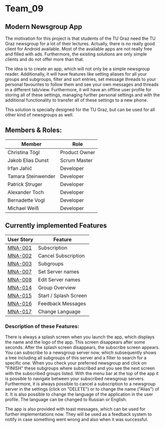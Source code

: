 # Team_09
## Modern Newsgroup App
The motivation for this project is that students of the TU Graz need the TU Graz newsgroup for a lot of their lectures. Actually, there is no really good client for Android available. Most of the available apps are not really free and filled with ads. Furthermore, the existing solutions are only simple clients and do not offer more than that.

The idea is to create an app, which will not only be a simple newsgroup reader. Additionally, it will have features like setting aliases for all your groups and subgroups, filter and sort entries, set message threads to your personal favourites to follow them and see your own messages and threads in a different tab/view.
Furthermore, it will have an offline user profile for storing all of these settings, managing further personal settings and with the additional functionality to transfer all of these settings to a new phone.

This solution is specially designed for the TU Graz, but can be used for all other kind of newsgroups as well.

## Members & Roles:
Member| Role
-------- | -------- 
Christina Tögl   | Product Owner
Jakob Elias Dunst | Scrum Master
Irfan Jahić | Developer
Tamara Steinwender | Developer
Patrick Struger | Developer
Alexander Toch | Developer
Bernadette Vogl | Developer
Michael Weiß | Developer

## Currently implemented Features
User Story | Feature
-------- | -------- 
[MNA-001](https://github.com/sw21-tug/Team_09/issues/1)  | Subscription
[MNA-002](https://github.com/sw21-tug/Team_09/issues/2)  | Cancel Subscription
[MNA-003](https://github.com/sw21-tug/Team_09/issues/3)  | Subgroups
[MNA-007](https://github.com/sw21-tug/Team_09/issues/7)  | Set Server names
[MNA-008](https://github.com/sw21-tug/Team_09/issues/8)  | Edit Server names
[MNA-014](https://github.com/sw21-tug/Team_09/issues/14)  | Group Overview
[MNA-015](https://github.com/sw21-tug/Team_09/issues/19)  | Start / Splash Screen
[MNA-016](https://github.com/sw21-tug/Team_09/issues/20)  | Feedback Messages
[MNA-017](https://github.com/sw21-tug/Team_09/issues/37)  | Change Language


### Description of these Features:
There is always a splash screen when you launch the app, which displays the name and the logo of the app. This screen disappears after some seconds. 
After the splash screen disappears, the subscribe screen appears. You can subscribe to a newsgroup server now, which subsequently shows a tree including all subgroups of this server and a filter to search for a specific one. When you check your preferred newsgroup and click on "FINISH" these subgroups where subscribed and you see the next screen with the subscribed groups listed. With the menu bar at the top of the app it is possible to navigate between your subscribed newsgroup servers.
Furthermore, it is always possible to cancel a subscription to a newsgroup server in the settings (click on "DELETE") or to change the name ("Alias") of it. It is also possible to change the language of the application in the user profile. The language can be changed to Russian or English. 

The app is also provided with toast messages, which can be used for further implementations now. They will be used as a feedback system to notify in case something went wrong and also when it was successful.  
